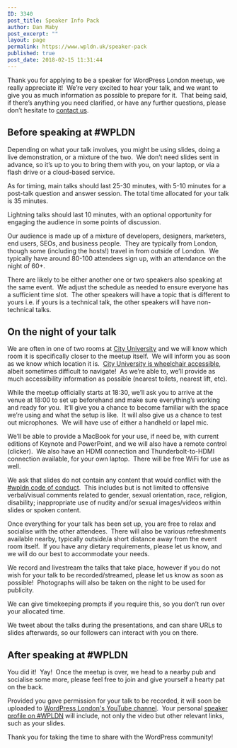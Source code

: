 ```yaml
---
ID: 3340
post_title: Speaker Info Pack
author: Dan Maby
post_excerpt: ""
layout: page
permalink: https://www.wpldn.uk/speaker-pack
published: true
post_date: 2018-02-15 11:31:44
---
```

Thank you for applying to be a speaker for WordPress London meetup, we really appreciate it!  We’re very excited to hear your talk, and we want to give you as much information as possible to prepare for it.  That being said, if there’s anything you need clarified, or have any further questions, please don’t hesitate to <a href="https://wpldn.uk/contact">contact us</a>.
<h2>Before speaking at #WPLDN</h2>
Depending on what your talk involves, you might be using slides, doing a live demonstration, or a mixture of the two.  We don’t need slides sent in advance, so it’s up to you to bring them with you, on your laptop, or via a flash drive or a cloud-based service.

As for timing, main talks should last 25-30 minutes, with 5-10 minutes for a post-talk question and answer session. The total time allocated for your talk is 35 minutes.

Lightning talks should last 10 minutes, with an optional opportunity for engaging the audience in some points of discussion.

Our audience is made up of a mixture of developers, designers, marketers, end users, SEOs, and business people.  They are typically from London, though some (including the hosts!) travel in from outside of London.  We typically have around 80-100 attendees sign up, with an attendance on the night of 60+.

There are likely to be either another one or two speakers also speaking at the same event.  We adjust the schedule as needed to ensure everyone has a sufficient time slot.  The other speakers will have a topic that is different to yours i.e. if yours is a technical talk, the other speakers will have non-technical talks.
<h2>On the night of your talk</h2>
We are often in one of two rooms at <a href="https://www.google.com/maps?f=q&amp;hl=en&amp;q=51.527767,-0.102166">City University</a> and we will know which room it is specifically closer to the meetup itself.  We will inform you as soon as we know which location it is.  <a href="http://www.city.ac.uk/current-students/health-wellbeing-sport/disability-services/site-accessibility">City University is wheelchair accessible</a>, albeit sometimes difficult to navigate!  As we’re able to, we’ll provide as much accessibility information as possible (nearest toilets, nearest lift, etc).

While the meetup officially starts at 18:30, we’ll ask you to arrive at the venue at 18:00 to set up beforehand and make sure everything’s working and ready for you.  It’ll give you a chance to become familiar with the space we’re using and what the setup is like.  It will also give us a chance to test out microphones.  We will have use of either a handheld or lapel mic.

We’ll be able to provide a MacBook for your use, if need be, with current editions of Keynote and PowerPoint, and we will also have a remote control (clicker).  We also have an HDMI connection and Thunderbolt-to-HDMI connection available, for your own laptop.  There will be free WiFi for use as well.

We ask that slides do not contain any content that would conflict with the <a href="https://wpldn.uk/code-of-conduct">#wpldn code of conduct</a>.  This includes but is not limited to offensive verbal/visual comments related to gender, sexual orientation, race, religion, disability; inappropriate use of nudity and/or sexual images/videos within slides or spoken content.

Once everything for your talk has been set up, you are free to relax and socialise with the other attendees.  There will also be various refreshments available nearby, typically outside/a short distance away from the event room itself.  If you have any dietary requirements, please let us know, and we will do our best to accommodate your needs.

We record and livestream the talks that take place, however if you do not wish for your talk to be recorded/streamed, please let us know as soon as possible!  Photographs will also be taken on the night to be used for publicity.

We can give timekeeping prompts if you require this, so you don’t run over your allocated time.

We tweet about the talks during the presentations, and can share URLs to slides afterwards, so our followers can interact with you on there.
<h2>After speaking at #WPLDN</h2>
You did it!  Yay!  Once the meetup is over, we head to a nearby pub and socialise some more, please feel free to join and give yourself a hearty pat on the back.

Provided you gave permission for your talk to be recorded, it will soon be uploaded to <a href="https://www.youtube.com/user/WordPressLondon">WordPress London's YouTube channel</a>.  Your personal <a href="https://wpldn.uk/speakers">speaker profile on #WPLDN</a> will include, not only the video but other relevant links, such as your slides.

Thank you for taking the time to share with the WordPress community!